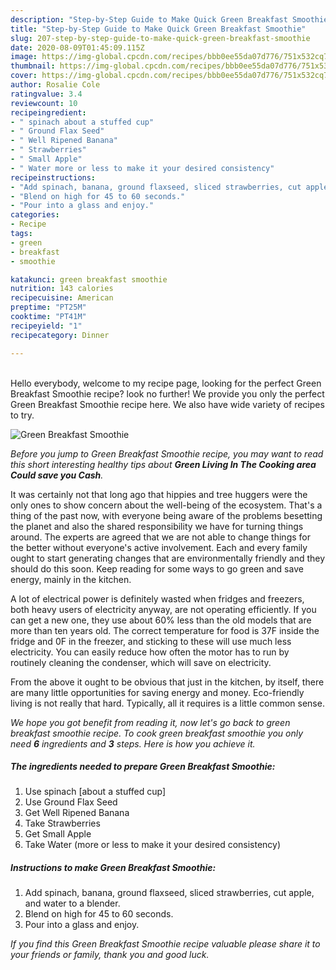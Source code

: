 ```yaml
---
description: "Step-by-Step Guide to Make Quick Green Breakfast Smoothie"
title: "Step-by-Step Guide to Make Quick Green Breakfast Smoothie"
slug: 207-step-by-step-guide-to-make-quick-green-breakfast-smoothie
date: 2020-08-09T01:45:09.115Z
image: https://img-global.cpcdn.com/recipes/bbb0ee55da07d776/751x532cq70/green-breakfast-smoothie-recipe-main-photo.jpg
thumbnail: https://img-global.cpcdn.com/recipes/bbb0ee55da07d776/751x532cq70/green-breakfast-smoothie-recipe-main-photo.jpg
cover: https://img-global.cpcdn.com/recipes/bbb0ee55da07d776/751x532cq70/green-breakfast-smoothie-recipe-main-photo.jpg
author: Rosalie Cole
ratingvalue: 3.4
reviewcount: 10
recipeingredient:
- " spinach about a stuffed cup"
- " Ground Flax Seed"
- " Well Ripened Banana"
- " Strawberries"
- " Small Apple"
- " Water more or less to make it your desired consistency"
recipeinstructions:
- "Add spinach, banana, ground flaxseed, sliced strawberries, cut apple, and water to a blender."
- "Blend on high for 45 to 60 seconds."
- "Pour into a glass and enjoy."
categories:
- Recipe
tags:
- green
- breakfast
- smoothie

katakunci: green breakfast smoothie 
nutrition: 143 calories
recipecuisine: American
preptime: "PT25M"
cooktime: "PT41M"
recipeyield: "1"
recipecategory: Dinner

---
```

<br>
Hello everybody, welcome to my recipe page, looking for the perfect Green Breakfast Smoothie recipe? look no further! We provide you only the perfect Green Breakfast Smoothie recipe here. We also have wide variety of recipes to try.
<br>


![Green Breakfast Smoothie](https://img-global.cpcdn.com/recipes/bbb0ee55da07d776/751x532cq70/green-breakfast-smoothie-recipe-main-photo.jpg)

<i>Before you jump to Green Breakfast Smoothie recipe, you may want to read this short interesting healthy tips about 
<strong>Green Living In The Cooking area Could save you Cash</strong>.</i>
</br>

It was certainly not that long ago that hippies and tree huggers were the only ones to show concern about the well-being of the ecosystem. That's a thing of the past now, with everyone being aware of the problems besetting the planet and also the shared responsibility we have for turning things around. The experts are agreed that we are not able to change things for the better without everyone's active involvement. Each and every family ought to start generating changes that are environmentally friendly and they should do this soon. Keep reading for some ways to go green and save energy, mainly in the kitchen.

A lot of electrical power is definitely wasted when fridges and freezers, both heavy users of electricity anyway, are not operating efficiently. If you can get a new one, they use about 60% less than the old models that are more than ten years old. The correct temperature for food is 37F inside the fridge and 0F in the freezer, and sticking to these will use much less electricity. You can easily reduce how often the motor has to run by routinely cleaning the condenser, which will save on electricity.

From the above it ought to be obvious that just in the kitchen, by itself, there are many little opportunities for saving energy and money. Eco-friendly living is not really that hard. Typically, all it requires is a little common sense.


<i>We hope you got benefit from reading it, now let's go back to green breakfast smoothie recipe. To cook green breakfast smoothie you only need <strong>6</strong> ingredients and <strong>3</strong> steps. Here is how you achieve it.
</i>

##### The ingredients needed to prepare Green Breakfast Smoothie:

1. Use  spinach [about a stuffed cup]
1. Use  Ground Flax Seed
1. Get  Well Ripened Banana
1. Take  Strawberries
1. Get  Small Apple
1. Take  Water (more or less to make it your desired consistency)


##### Instructions to make Green Breakfast Smoothie:

1. Add spinach, banana, ground flaxseed, sliced strawberries, cut apple, and water to a blender.
1. Blend on high for 45 to 60 seconds.
1. Pour into a glass and enjoy.


<i>If you find this Green Breakfast Smoothie recipe valuable please share it to your friends or family, thank you and good luck.</i>
